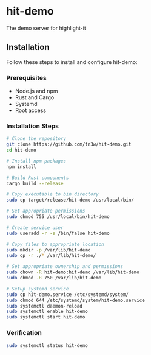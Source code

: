 # hit-demo
The demo server for highlight-it

## Installation

Follow these steps to install and configure hit-demo:

### Prerequisites
- Node.js and npm
- Rust and Cargo
- Systemd
- Root access

### Installation Steps

```bash
# Clone the repository
git clone https://github.com/tn3w/hit-demo.git
cd hit-demo

# Install npm packages
npm install

# Build Rust components
cargo build --release

# Copy executable to bin directory
sudo cp target/release/hit-demo /usr/local/bin/

# Set appropriate permissions
sudo chmod 755 /usr/local/bin/hit-demo

# Create service user
sudo useradd -r -s /bin/false hit-demo

# Copy files to appropriate location
sudo mkdir -p /var/lib/hit-demo
sudo cp -r ./* /var/lib/hit-demo/

# Set appropriate ownership and permissions
sudo chown -R hit-demo:hit-demo /var/lib/hit-demo
sudo chmod -R 750 /var/lib/hit-demo

# Setup systemd service
sudo cp hit-demo.service /etc/systemd/system/
sudo chmod 644 /etc/systemd/system/hit-demo.service
sudo systemctl daemon-reload
sudo systemctl enable hit-demo
sudo systemctl start hit-demo
```

### Verification
```bash
sudo systemctl status hit-demo
```
